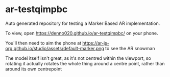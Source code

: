 # ar-testqimpbc

Auto generated repository for testing a Marker Based AR implementation.

To view, open https://denno020.github.io/ar-testqimpbc/ on your phone.

You'll then need to aim the phone at https://ar-js-org.github.io/studio/assets/default-marker.png to see the AR snowman

The model itself isn't great, as it's not centred within the viewport, so rotating it actually rotates the whole thing around a centre point, rather than around its own centrepoint
